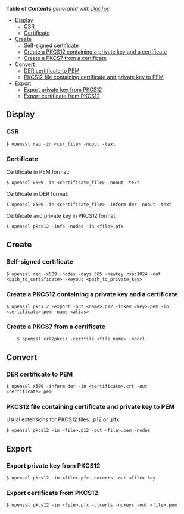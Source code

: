 <!-- START doctoc generated TOC please keep comment here to allow auto update -->
<!-- DON'T EDIT THIS SECTION, INSTEAD RE-RUN doctoc TO UPDATE -->
**Table of Contents**  *generated with [DocToc](https://github.com/thlorenz/doctoc)*

- [Display](#display)
  - [CSR](#csr)
  - [Certificate](#certificate)
- [Create](#create)
  - [Self-signed certificate](#self-signed-certificate)
  - [Create a PKCS12 containing a private key and a certificate](#create-a-pkcs12-containing-a-private-key-and-a-certificate)
  - [Create a PKCS7 from a certificate](#create-a-pkcs7-from-a-certificate)
- [Convert](#convert)
  - [DER certificate to PEM](#der-certificate-to-pem)
  - [PKCS12 file containing certificate and private key to PEM](#pkcs12-file-containing-certificate-and-private-key-to-pem)
- [Export](#export)
  - [Export private key from PKCS12](#export-private-key-from-pkcs12)
  - [Export certificate from PKCS12](#export-certificate-from-pkcs12)

<!-- END doctoc generated TOC please keep comment here to allow auto update -->

## Display
### CSR

    $ openssl req -in <csr_file> -noout -text

### Certificate

Certificate in PEM format:

    $ openssl x509 -in <certificate_file> -noout -text

Certificate in DER format:

    $ openssl x509 -in <certificate_file> -inform der -noout -text

Certificate and private key in PKCS12 format:

    $ openssl pkcs12 -info -nodes -in <file>.pfx


## Create
### Self-signed certificate

    $ openssl req -x509 -nodes -days 365 -newkey rsa:1024 -out <path_to_certificate> -keyout <path_to_private_key>

### Create a PKCS12 containing a private key and a certificate

    $ openssl pkcs12 -export -out <name>.p12 -inkey <key>.pem -in <certificate>.pem -name <alias>

### Create a PKCS7 from a certificate

		$ openssl crl2pkcs7 -certfile <file_name> -nocrl


## Convert
### DER certificate to PEM

    $ openssl x509 -inform der -in <certificate>.crt -out <certificate>.pem

### PKCS12 file containing certificate and private key to PEM

Usual extensions for PKCS12 files: .p12 or .pfx

    $ openssl pkcs12 -in <file>.p12 -out <file>.pem -nodes


## Export
### Export private key from PKCS12

    $ openssl pkcs12 -in <file>.pfx -nocerts -out <file>.key

### Export certificate from PKCS12

    $ openssl pkcs12 -in <file>.pfx -clcerts -nokeys -out <file>.pem
